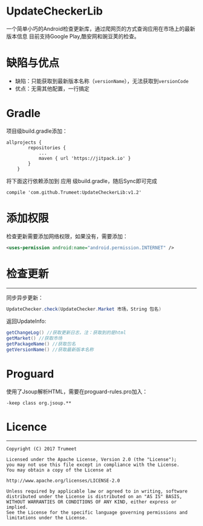 # UpdateCheckerLib
一个简单小巧的Android检查更新库，通过爬网页的方式查询应用在市场上的最新版本信息
目前支持Google Play,酷安网和豌豆荚的检查。

# 缺陷与优点
* 缺陷：只能获取到最新版本名称（`versionName`），无法获取到`versionCode`
* 优点：无需其他配置，一行搞定

# Gradle
项目级build.gradle添加：
```grooxy
allprojects {
		repositories {
			...
			maven { url 'https://jitpack.io' }
		}
	}
```

将下面这行依赖添加到 应用 级build.gradle，随后Sync即可完成

`compile 'com.github.Trumeet:UpdateCheckerLib:v1.2'`

# 添加权限
检查更新需要添加网络权限，如果没有，需要添加：
```xml
<uses-permission android:name="android.permission.INTERNET" />
```
# 检查更新
--------
同步异步更新：
```java
UpdateChecker.check(UpdateChecker.Market 市场，String 包名)
```
返回UpdateInfo:
```java
getChangeLog() //获取更新日志，注：获取到的是html
getMarket() //获取市场
getPackageName() //获取包名
getVersionName() //获取最新版本名称
```
# Proguard
使用了Jsoup解析HTML，需要在proguard-rules.pro加入：
```
-keep class org.jsoup.**
```
# Licence 
--------
```
Copyright (C) 2017 Trumeet

Licensed under the Apache License, Version 2.0 (the "License");
you may not use this file except in compliance with the License.
You may obtain a copy of the License at

http://www.apache.org/licenses/LICENSE-2.0

Unless required by applicable law or agreed to in writing, software
distributed under the License is distributed on an "AS IS" BASIS,
WITHOUT WARRANTIES OR CONDITIONS OF ANY KIND, either express or implied.
See the License for the specific language governing permissions and
limitations under the License.
```
